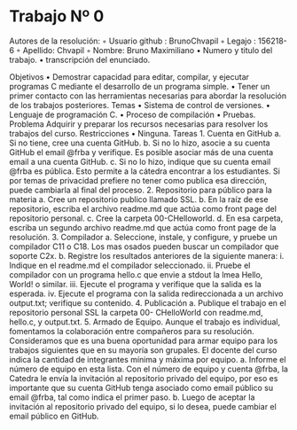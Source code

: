 # Trabajo Nº 0

Autores de la resolución:
◦	Usuario github : BrunoChvapil
◦	Legajo : 156218-6
◦	Apellido: Chvapil
◦	Nombre: Bruno Maximiliano
•	Numero y titulo del trabajo.
•	transcripción del enunciado.

Objetivos
•	Demostrar capacidad para editar, compilar, y ejecutar programas C mediante el desarrollo de un programa simple.
•	Tener un primer contacto con las herramientas necesarias para abordar la resolución de los trabajos posteriores.
Temas
•	Sistema de control de versiones.
•	Lenguaje de programación C.
•	Proceso de compilación
•	Pruebas.
Problema
Adquirir y preparar los recursos necesarias para resolver los trabajos del curso.
Restricciones
•	Ninguna.
Tareas
      1.	Cuenta en GitHub
        a.	Si no tiene, cree una cuenta GitHub. 
        b.	Si no lo hizo, asocie a su cuenta GitHub el email @frba y verifique. Es posible asociar más de una cuenta email a una cuenta GitHub.
        c.	Si no lo hizo, indique que su cuenta email @frba es pública. Esto permite a la cátedra encontrar a los estudiantes. Si por temas de privacidad prefiere no             tener como publica esa dirección, puede cambiarla al final del proceso.
      2.	Repositorio para público para la materia
        a.	Cree un repositorio publico llamado SSL.
        b.	En la raíz de ese repositorio, escriba el archivo readme.md que actúa como front page del repositorio personal.
        c.	Cree la carpeta 00-CHelloworld.
        d.	 En esa carpeta, escriba un segundo archivo readme.md que actúa como front page de la resolución.
      3.	Compilador
        a.	Seleccione, instale, y configure, y pruebe un compilador C11 o C18. Los mas osados pueden buscar un compilador que soporte C2x.
        b.	Registre los resultados anteriores de la siguiente manera:
          i.	Indique en el readme.md el compilador seleccionado.
          ii.	Pruebe el compilador con un programa hello.c que envie a stdout la lmea Hello, World! o similar.
          iii.	Ejecute el programa y verifique que la salida es la esperada. 
          iv.	Ejecute el programa con la salida redireccionada a un archivo output.txt; verifique su contenido.
      4.	Publicación
        a.	Publique el trabajo en el repositorio personal SSL la carpeta 00- CHelloWorld con readme.md, hello.c, y output.txt.
      5.	Armado de Equipo.
          Aunque el trabajo es individual, fomentamos la colaboración entre compañeros para su resolución. Consideramos que es una buena oportunidad para armar equipo           para los trabajos siguientes que en su mayoría son grupales. El docente del curso indica la cantidad de integrantes mínima y máxima por equipo.
        a.	Informe el número de equipo en esta lista.
            Con el número de equipo y cuenta @frba, la Catedra le envía la invitación al repositorio privado del equipo, por eso es importante que su cuenta GitHub                 tenga asociado como email público su email @frba, tal como indica el primer paso.
        b.	Luego de aceptar la invitación al repositorio privado del equipo, si lo desea, puede cambiar el email público en GitHub.
